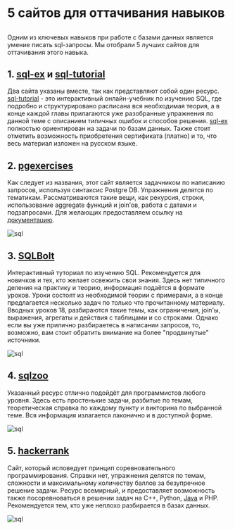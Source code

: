 # 5 сайтов для оттачивания навыков

##

Одним из ключевых навыков при работе с базами данных является умение писать sql-запросы. Мы отобрали 5 лучших сайтов для оттачивания этого навыка.

## 1. [sql-ex](http://sql-ex.ru) и [sql-tutorial](http://sql-tutorial.ru/sqlbook/ru)

Два сайта указаны вместе, так как представляют собой один ресурс. [sql-tutorial](http://sql-tutorial.ru/sqlbook/ru) - это интерактивный онлайн-учебник по изучению SQL, где подробно и структурировано расписана вся необходимая теория, а в конце каждой главы прилагаются уже разобранные упражнения по данной теме с описанием типичных ошибок и способов решения. [sql-ex](http://sql-ex.ru) полностью ориентирован на задачи по базам данных. Также стоит отметить возможность приобретения сертификата (платно) и то, что весь материал изложен на русском языке.

## 2. [pgexercises](https://www.pgexercises.com)

Как следует из названия, этот сайт является задачником по написанию запросов, используя синтаксис Postgre DB. Упражнения делятся по тематикам. Рассматриваются такие вещи, как рекурсия, строки, использование aggregate функций и join’ов, работа с датами и подзапросами. Для желающих предоставляем ссылку на [документацию](https://www.postgresql.org/docs/9.3/static/index.html).

![sql](https://camo.githubusercontent.com/0ea505d71fdef144bc29ef480386866265de7ffa3e9ef5c30df5e241e410185c/68747470733a2f2f6d656469612e70726f676c69622e696f2f77702d75706c6f6164732f323031372f30362f53637265656e2d53686f742d323031372d30362d32392d61742d31302e32392e30342d414d2e706e67)

## 3. [SQLBolt](https://sqlbolt.com)

Интерактивный туториал по изучению SQL. Рекомендуется для новичков и тех, кто желает освежить свои знания. Здесь нет типичного деления на практику и теорию, информация подаётся в формате уроков. Уроки состоят из необходимой теории с примерами, а в конце предлагается несколько задач по только что прочитанному материалу. Вводных уроков 18, разбираются такие темы, как ограничения, join'ы, выражения, агрегаты и действия с таблицами и со строками. Однако если вы уже прилично разбираетесь в написании запросов, то, возможно, вам стоит обратить внимание на более "продвинутые" источники.

![sql](https://camo.githubusercontent.com/076d837406526ca6e7adb6a1e299299b0348ba4180499d2937136b7c259fc5d5/68747470733a2f2f6d656469612e70726f676c69622e696f2f77702d75706c6f6164732f323031372f30362f53637265656e2d53686f742d323031372d30362d32392d61742d31302e32392e35302d414d2e706e67)

## 4. [sqlzoo](https://sqlzoo.net)

Указанный ресурс отлично подойдёт для программистов любого уровня. Здесь есть простенькие задачи, разбитые по темам, теоретическая справка по каждому пункту и викторина по выбранной теме. Вся информация излагается лаконично и в доступной форме.

![sql](https://camo.githubusercontent.com/6be5f0fa667e3475898c8949710d0c3167db3385bed461fa0b973a4e09d54330/68747470733a2f2f6d656469612e70726f676c69622e696f2f77702d75706c6f6164732f323031372f30362f53637265656e2d53686f742d323031372d30362d32392d61742d31302e33312e30312d414d2e706e67)

## 5. [hackerrank](https://www.hackerrank.com/domains/sql/select)

Сайт, который исповедует принцип соревновательного программирования. Справки нет, упражнения делятся по темам, сложности и максимальному количеству баллов за безупречное решение задачи. Ресурс всемирный, и предоставляет возможность также посоревноваться в решении задач на C++, Python, [Java](https://proglib.io/p/java-web-developer-roadmap/) и PHP. Рекомендуется тем, кто уже неплохо разбирается в базах данных.

![sql](https://camo.githubusercontent.com/d47229b6a5c0007af0346a32cdab1751216e49b2d2776e22ff3dec5989803a71/68747470733a2f2f6d656469612e70726f676c69622e696f2f77702d75706c6f6164732f323031372f30362f53637265656e2d53686f742d323031372d30362d32392d61742d31302e33312e34322d414d2e706e67)

##
